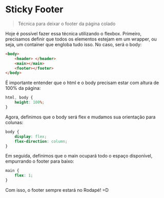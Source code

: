 # Sticky Footer
>Técnica para deixar o footer da página colado

Hoje é possível fazer essa técnica utilizando o flexbox. Primeiro, precisamos definir que todos os elementos estejam em um wrapper, ou seja, um container que engloba tudo isso. No caso, será o body:

```html
<body>
    <header> </header>
    <main></main>
    <footer></footer>
</body>
```

É importante entender que o html e o body precisam estar com altura de 100% da página:

```css
html, body {
    height: 100%;
}
```

Agora, definimos que o body será flex e mudamos sua orientação para colunas:

```css
body {
    display: flex;
    flex-direction: column;
}
```

Em seguida, definimos que o main ocupará todo o espaço disponível, empurrando o footer para baixo:

```css
main {
    flex: 1;
}
```

Com isso, o footer sempre estará no Rodapé! =D
